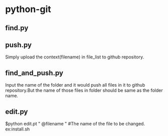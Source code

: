 # python-git

find.py
-------

push.py
------
Simply upload the context(filename) in file_list to github repository.

find_and_push.py
----------------
Input the name of the folder and it would push all files in it to github repository.But the name of those files in folder should be same as the folder name.

edit.py
-------
$python edit.pt " @filename "  #The name of the file to be changed. ex:install.sh


